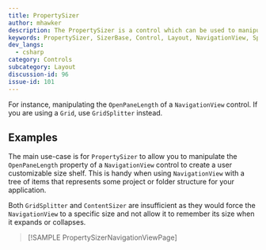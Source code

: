 ```yaml
---
title: PropertySizer
author: mhawker
description: The PropertySizer is a control which can be used to manipulate the value of another double based property.
keywords: PropertySizer, SizerBase, Control, Layout, NavigationView, Splitter
dev_langs:
  - csharp
category: Controls
subcategory: Layout
discussion-id: 96
issue-id: 101
---
```


For instance, manipulating the `OpenPaneLength` of a `NavigationView` control. If you are using a `Grid`, use `GridSplitter` instead.

## Examples 

The main use-case is for `PropertySizer` to allow you to manipulate the `OpenPaneLength` property of a `NavigationView` control to create a user customizable size shelf. This is handy when using `NavigationView` with a tree of items that represents some project or folder structure for your application.

Both `GridSplitter` and `ContentSizer` are insufficient as they would force the `NavigationView` to a specific size and not allow it to remember its size when it expands or collapses.

> [!SAMPLE PropertySizerNavigationViewPage]
